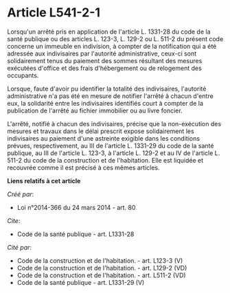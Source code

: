 # Article L541-2-1

Lorsqu'un arrêté pris en application de l'article L. 1331-28 du code de la santé publique ou des articles L. 123-3, L. 129-2
ou L. 511-2 du présent code concerne un immeuble en indivision, à compter de la notification qui a été adressée aux
indivisaires par l'autorité administrative, ceux-ci sont solidairement tenus du paiement des sommes résultant des mesures
exécutées d'office et des frais d'hébergement ou de relogement des occupants. 

Lorsque, faute d'avoir pu identifier la totalité des indivisaires, l'autorité administrative n'a pas été en mesure de
notifier l'arrêté à chacun d'entre eux, la solidarité entre les indivisaires identifiés court à compter de la publication de
l'arrêté au fichier immobilier ou au livre foncier. 

L'arrêté, notifié à chacun des indivisaires, précise que la non-exécution des mesures et travaux dans le délai prescrit
expose solidairement les indivisaires au paiement d'une astreinte exigible dans les conditions prévues, respectivement, au
III de l'article L. 1331-29 du code de la santé publique, au III de l'article L. 123-3, à l'article L. 129-2 et au IV de
l'article L. 511-2 du code de la construction et de l'habitation. Elle est liquidée et recouvrée comme il est précisé à ces
mêmes articles.

**Liens relatifs à cet article**

_Créé par_:

  - Loi n°2014-366 du 24 mars 2014 - art. 80

_Cite_:

  - Code de la santé publique - art. L1331-28

_Cité par_:

  - Code de la construction et de l'habitation. - art. L123-3 (V)
  - Code de la construction et de l'habitation. - art. L129-2 (VD)
  - Code de la construction et de l'habitation. - art. L511-2 (VD)
  - Code de la santé publique - art. L1331-29 (V)
